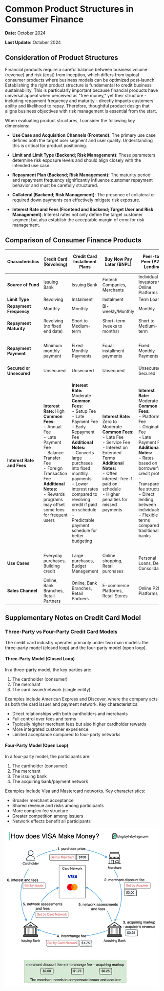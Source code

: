 # Common Product Structures in Consumer Finance

**Date:** October 2024

**Last Update:** October 2024

## Consideration of Product Structures

Financial products require a careful balance between business volume (revenue) and risk (cost) from inception, which differs from typical consumer products where business models can be optimized post-launch. Establishing the right product structure is fundamental to credit business sustainability. This is particularly important because financial products have universal appeal when perceived as "free money," yet their structure - including repayment frequency and maturity - directly impacts customers' ability and likelihood to repay. Therefore, thoughtful product design that aligns business objectives with risk management is essential from the start.

When evaluating product structures, I consider the following key dimensions:

- **Use Case and Acquisition Channels (Frontend)**: The primary use case defines both the target user segment and user quality. Understanding this is critical for product positioning.

- **Limit and Limit Type (Backend; Risk Management)**: These parameters determine risk exposure levels and should align closely with the intended use case.

- **Repayment Plan (Backend; Risk Management)**: The maturity period and repayment frequency significantly influence customer repayment behavior and must be carefully structured.

- **Collateral (Backend; Risk Management)**: The presence of collateral or required down payments can effectively mitigate risk exposure.

- **Interest Rate and Fees (Frontend and Backend; Target User and Risk Management)**: Interest rates not only define the target customer segment but also establish the acceptable margin of error for risk management.

## **Comparison of Consumer Finance Products**

| **Characteristics**             | **Credit Card (Revolving)** | **Credit Card Installment Plans** | **Buy Now Pay Later (BNPL)** | **Peer-to-Peer (P2P) Lending** | **Payday Loan** | **Pay in 4** | **56 Loan (Philippines); 9出13归 (Hong Kong)** | **Auto Title Loans** | **Store Credit Cards** | **Personal Loans** | **Secured Personal Loans** |
|--------------------------------|----------------------------|-----------------------------------|----------------------------|--------------------------------|-----------------|--------------|---------------------------------------------|--------------------|--------------------|------------------|--------------------------|
| **Source of Fund**             | Issuing Bank               | Issuing Bank                      | Fintech Companies, Merchants | Individual Investors via Online Platforms | Non-Bank Financial Institutions | Fintech Companies, Merchants | Non-Bank Financial Institutions | Specialized Lenders | Retailers/Financial Partners | Banks, Credit Unions, Online Lenders | Banks, Credit Unions |
| **Limit Type**                 | Revolving                  | Instalment                        | Instalment                 | Term Loan                       | Term Loan       | Instalment   | Instalment                                  | Term Loan          | Revolving           | Term Loan         | Term Loan               |
| **Repayment Frequency**        | Monthly                    | Monthly                           | Bi-weekly/Monthly          | Monthly                         | Single Payment  | Initial + Bi-weekly | Weekly/Bi-weekly                           | Monthly            | Monthly             | Monthly           | Monthly                 |
| **Repayment Maturity**         | Revolving (no fixed end date) | Short to Medium-term          | Short-term (weeks to months) | Short to Medium-term           | Very Short-term (1-4 weeks) | 6 weeks | Short-term (1-3 months) | Short to Medium-term | Revolving (no fixed end date) | Medium to Long-term | Medium to Long-term |
| **Repayment Payment**          | Minimum monthly payment    | Fixed Monthly Payments            | Equal installment payments  | Fixed Monthly Payments          | Lump Sum Payment | 4 Equal Payments (1 upfront + 3 bi-weekly) | Fixed Payments | Fixed Monthly Payments | Minimum Monthly Payment | Fixed Monthly Payments | Fixed Monthly Payments |
| **Secured or Unsecured**       | Unsecured                  | Unsecured                         | Unsecured                  | Unsecured or Secured            | Unsecured       | Unsecured    | Unsecured                                   | Secured (Vehicle)   | Unsecured           | Unsecured or Secured | Secured                  |
| **Interest Rate and Fees**     | **Interest Rate:** High<br>**Common Fees:**<br>- Annual Fee<br>- Late Payment Fee<br>- Balance Transfer Fee<br>- Foreign Transaction Fee<br>**Additional Notes:**<br>- Rewards programs may offset some fees for frequent users | **Interest Rate:** Moderate<br>**Common Fees:**<br>- Setup Fee<br>- Late Payment Fee<br>- Early Repayment Fee<br>**Additional Notes:**<br>- Converts large purchases into fixed monthly payments<br>- Lower interest rates compared to revolving credit if paid on schedule<br>- Predictable payment schedule for better budgeting | **Interest Rate:** Zero to Moderate<br>**Common Fees:**<br>- Late Fee<br>- Service Fee<br>- Interest on Extended Terms<br>**Additional Notes:**<br>- Often interest-free if paid on schedule<br>- Higher penalties for missed payments | **Interest Rate:** Moderate<br>**Common Fees:**<br>- Platform Fee<br>- Origination Fee<br>- Late Payment Fee<br>**Additional Notes:**<br>- Rates based on borrower's credit profile<br>- Transparent fee structure<br>- Direct lending between individuals<br>- Flexible terms compared to traditional banks | **Interest Rate:** Very High<br>**Common Fees:**<br>- Flat Fee Based on Loan Amount<br>- Rollover Fee<br>**Additional Notes:**<br>- Extremely high APR<br>- Intended for emergency short-term borrowing | **Interest Rate:** Usually Zero<br>**Common Fees:**<br>- Late Fee<br>- Failed Payment Fee<br>**Additional Notes:**<br>- Interest-free if paid on schedule<br>- First payment at purchase, followed by 3 bi-weekly payments<br>- Simple and transparent payment structure<br>- Growing alternative to traditional credit | **Interest Rate:** Very High<br>**Common Fees:**<br>- Origination Fee<br>- Late Payment Fee<br>**Additional Notes:**<br>- 56 Loan: Borrow 5000, repay 6000 in Philippines<br>- 9出13归: Borrow 9000, repay 13000 in Hong Kong<br>- Popular short-term loan product in Southeast Asia | **Interest Rate:** High<br>**Common Fees:**<br>- Origination Fee<br>- Late Payment Fee<br>**Additional Notes:**<br>- Vehicle title used as collateral<br>- Risk of vehicle repossession on default<br>- Lower rates than unsecured short-term loans | **Interest Rate:** High<br>**Common Fees:**<br>- Annual Fee<br>- Late Payment Fee<br>- Penalty APR<br>**Additional Notes:**<br>- Store-specific rewards and benefits<br>- Generally higher APR than general-purpose credit cards | **Interest Rate:** Low to Moderate<br>**Common Fees:**<br>- Origination Fee<br>- Prepayment Fee<br>- Late Payment Fee<br>**Additional Notes:**<br>- Rate depends on credit score and security<br>- Longer terms available<br>- More formal underwriting process | **Interest Rate:** Low<br>**Common Fees:**<br>- Origination Fee<br>- Late Payment Fee<br>**Additional Notes:**<br>- Collateral reduces interest rate<br>- Common collateral includes savings accounts, CDs, or vehicles<br>- Lower risk for lenders |
| **Use Cases**                  | Everyday purchases, Building credit | Large purchases, Budget Management | Online shopping, Retail purchases | Personal Loans, Debt Consolidation | Emergency Expenses | Online Shopping, Small-Medium Purchases | Emergency Expenses | Emergency Expenses | Store-specific Purchases | Large Purchases, Debt Consolidation | Large Purchases, Debt Consolidation |
| **Sales Channel**              | Online, Bank Branches, Retail Partners | Online, Bank Branches, Retail Partners | E-commerce Platforms, Retail Stores | Online P2P Platforms | Online, Physical Stores | E-commerce Sites, Retail Partners | Online, Physical Stores | Physical Stores | Retail Stores, Online | Online, Bank Branches | Bank Branches, Online |


## Supplementary Notes on Credit Card Model

### Three-Party vs Four-Party Credit Card Models

The credit card industry operates primarily under two main models: the three-party model (closed loop) and the four-party model (open loop).

#### Three-Party Model (Closed Loop)

In a three-party model, the key parties are:

1. The cardholder (consumer)
2. The merchant
3. The card issuer/network (single entity)

Examples include American Express and Discover, where the company acts as both the card issuer and payment network. Key characteristics:

- Direct relationships with both cardholders and merchants
- Full control over fees and terms
- Typically higher merchant fees but also higher cardholder rewards
- More integrated customer experience
- Limited acceptance compared to four-party networks

#### Four-Party Model (Open Loop)

In a four-party model, the participants are:

1. The cardholder (consumer)
2. The merchant
3. The issuing bank
4. The acquiring bank/payment network

Examples include Visa and Mastercard networks. Key characteristics:

- Broader merchant acceptance
- Shared revenue and risks among participants
- More complex fee structure
- Greater competition among issuers
- Network effects benefit all participants

![Visa Four-Party Model|100](visa.png)